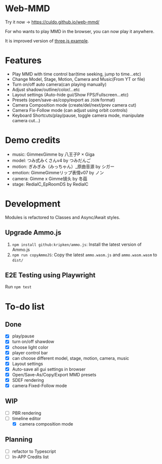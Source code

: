 # Web-MMD
Try it now -> https://culdo.github.io/web-mmd/

For who wants to play MMD in the browser, you can now play it anywhere.

It is improved version of [three.js example](https://threejs.org/examples/#webgl_loader_mmd_audio).

# Features
* Play MMD with time control bar(time seeking, jump to time...etc)
* Change Model, Stage, Motion, Camera and Music(From YT or file)
* Turn on/off auto camera(can playing manually)
* Adjust shadow/outline/color/...etc
* Layout settings (Auto-hide gui/Show FPS/Fullscreen...etc)
* Presets (open/save-as/copy/export as `JSON` format)
* Camera Composition mode (create/del/next/prev camera cut)
* Camera Fix-Follow mode (can adjust using orbit controls)
* Keyboard Shortcuts(play/pause, toggle camera mode, manipulate camera cut...)

# Demo credits
* music: GimmexGimme by 八王子P × Giga
* model: つみ式みくさんv4 by つみだんご
* motion: ぎみぎみ（みっちゃん）_原曲音源 by シガー
* emotion: GimmeGimmeリップ表情v07 by ノン
* camera: Gimme x Gimme镜头 by 冬菇
* stage: RedialC_EpRoomDS by RedialC

# Development
Modules is refactored to Classes and Async/Await styles.

## Upgrade Ammo.js
1. `npm install github:kripken/ammo.js`: Install the latest version of Ammo.js  
2. `npm run copyAmmoJS`: Copy the latest `ammo.wasm.js` and `ammo.wasm.wasm` to `dist/`

## E2E Testing using Playwright
Run `npm test`

# To-do list
## Done
- [x] play/pause
- [x] turn on/off shawdow
- [x] choose light color
- [x] player control bar
- [x] can choose different model, stage, motion, camera, music
- [x] Layout settings
- [x] Auto-save all gui settings in browser
- [x] Open/Save-As/Copy/Export MMD presets
- [x] SDEF rendering
- [x] camera Fixed-Follow mode

## WIP
- [ ] PBR rendering
- [ ] timeline editor
    - [x] camera composition mode

## Planning
- [ ] refactor to Typescript
- [ ] In-APP Credits list
